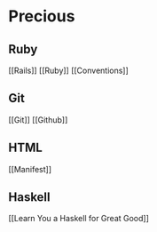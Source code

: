 # Precious

## Ruby

[[Rails]]
[[Ruby]]
[[Conventions]]

## Git

[[Git]]
[[Github]]

## HTML

[[Manifest]]

## Haskell

[[Learn You a Haskell for Great Good]]